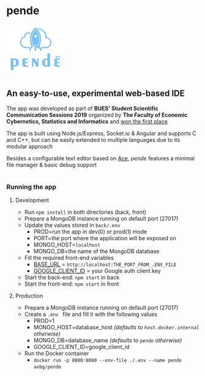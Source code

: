 # pende
<img src="https://raw.githubusercontent.com/axbg/pende/master/front/src/assets/logo.png?token=AF6UYGMJLADKNCPUSTCVTOC7OOMS6" width=150>

# 
## An easy-to-use, experimental web-based IDE

The app was developed as part of **BUES' Student Scientific Communication Sessions 2019** organized by **The Faculty of Economic Cybernetics, Statistics and Informatics** and [won the first place](http://csie.ase.ro/sesiune-stiintifica-studenteasca)

The app is built using Node.js/Express, Socket.io & Angular and supports C and C++, but can be easily extended to multiple languages due to its modular approach 

Besides a configurable text editor based on [Ace](https://ace.c9.io/), *pende* features a minimal file manager & basic debug support

#
### Running the app
1. Development
    * Run `npm install` in both directories (back, front)
    * Prepare a MongoDB instance running on default port (27017)
    * Update the values stored in `back/.env ` 
        * PROD=run the app in dev(0) or prod(1) mode
        * PORT=the port where the application will be exposed on
        * MONGO_HOST=`localhost` 
        * MONGO_DB=the name of the MongoDB database
    * Fill the required front-end variables
        * [BASE_URL](/front/src/environments/environment.ts) = `http://localhost:THE_PORT_FROM_.ENV_FILE`
        * [GOOGLE_CLIENT_ID](/front/src/environments/environment.ts) = your Google auth client key
    * Start the back-end: `npm start` in back
    * Start the front-end: `npm start` in front

2. Production
    * Prepare a MongoDB instance running on default port (27017)
    * Create a `.env ` file and fill it with the following values 
        * PROD=1
        * MONGO_HOST=database_host *(defaults to `host.docker.internal` otherwise)*
        * MONGO_DB=database_name *(defaults to `pende` otherwise)*
        * GOOGLE_CLIENT_ID=google_client_id
    * Run the Docker container
        * `docker run -p 8080:8080 --env-file ./.env --name pende axbg/pende` 
